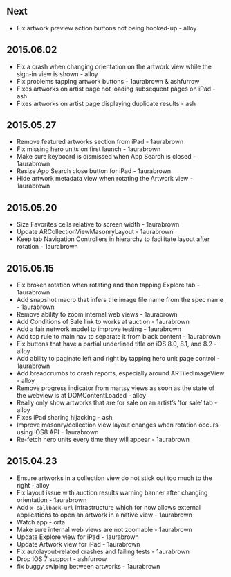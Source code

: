 ## Next

* Fix artwork preview action buttons not being hooked-up - alloy

## 2015.06.02

* Fix a crash when changing orientation on the artwork view while the sign-in view is shown - alloy
* Fix problems tapping artwork buttons - 1aurabrown & ashfurrow
* Fixes artworks on artist page not loading subsequent pages on iPad - ash
* Fixes artworks on artist page displaying duplicate results - ash

## 2015.05.27

* Remove featured artworks section from iPad - 1aurabrown
* Fix missing hero units on first launch - 1aurabrown
* Make sure keyboard is dismissed when App Search is closed - 1aurabrown
* Resize App Search close button for iPad - 1aurabrown
* Hide artwork metadata view when rotating the Artwork view - 1aurabrown

## 2015.05.20

* Size Favorites cells relative to screen width - 1aurabrown
* Update ARCollectionViewMasonryLayout - 1aurabrown
* Keep tab Navigation Controllers in hierarchy to facilitate layout after rotation - 1aurabrown

## 2015.05.15

* Fix broken rotation when rotating and then tapping Explore tab - 1aurabrown
* Add snapshot macro that infers the image file name from the spec name - 1aurabrown
* Remove ability to zoom internal web views - 1aurabrown
* Add Conditions of Sale link to works at auction - 1aurabrown
* Add a fair network model to improve testing - 1aurabrown
* Add top rule to main nav to separate it from black content - 1aurabrown
* Fix buttons that have a partial underlined title on iOS 8.0, 8.1, and 8.2 - alloy
* Add ability to paginate left and right by tapping hero unit page control - 1aurabrown
* Add breadcrumbs to crash reports, especially around ARTiledImageView - alloy
* Remove progress indicator from martsy views as soon as the state of the webview is at DOMContentLoaded - alloy
* Really only show artworks that are for sale on an artist’s ‘for sale’ tab - alloy
* Fixes iPad sharing hijacking - ash
* Improve masonry/collection view layout changes when rotation occurs using iOS8 API - 1aurabrown
* Re-fetch hero units every time they will appear - 1aurabrown

## 2015.04.23

* Ensure artworks in a collection view do not stick out too much to the right - alloy
* Fix layout issue with auction results warning banner after changing orientation - 1aurabrown
* Add `x-callback-url` infrastructure which for now allows external applications to open an artwork in a native view - 1aurabrown
* Watch app - orta
* Make sure internal web views are not zoomable - 1aurabrown
* Update Explore view for iPad - 1aurabrown
* Update Artwork view for iPad - 1aurabrown
* Fix autolayout-related crashes and failing tests - 1aurabrown
* Drop iOS 7 support - ashfurrow
* fix buggy swiping between artworks - 1aurabrown
